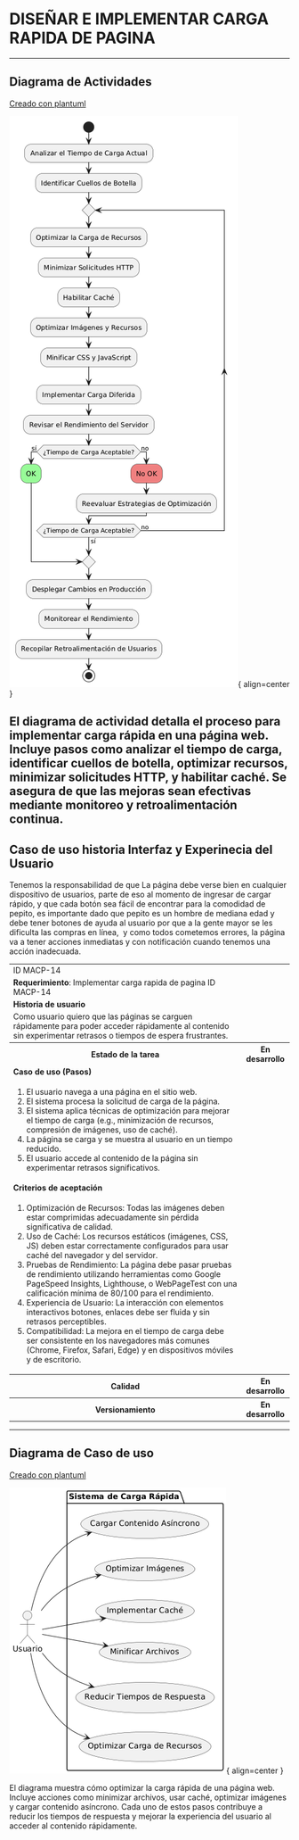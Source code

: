 # DISEÑAR E IMPLEMENTAR CARGA RAPIDA DE PAGINA

------

## Diagrama de Actividades
[Creado con plantuml](https://plantuml.com/es/)

![Image title](./assets/images/macp-14.png){ align=center }

El diagrama de actividad detalla el proceso para implementar carga rápida en una página web. Incluye pasos como analizar el tiempo de carga, identificar cuellos de botella, optimizar recursos, minimizar solicitudes HTTP, y habilitar caché. Se asegura de que las mejoras sean efectivas mediante monitoreo y retroalimentación continua.
---
###

## Caso de uso historia Interfaz y Experinecia del Usuario
Tenemos la responsabilidad de que La página debe verse bien en cualquier dispositivo de usuarios, parte de eso al momento de ingresar de cargar rápido, y que cada botón sea fácil de encontrar para la comodidad de pepito, es importante dado que pepito es un hombre de mediana edad y debe tener botones de ayuda al usuario por que a la gente mayor se les dificulta las compras en línea,  y como todos cometemos errores, la página va a tener acciones inmediatas y con notificación cuando tenemos una acción inadecuada.

<table id="customers">
  <tr class="idtext principal">
    <td>ID MACP-14</td>
  </tr>
  <tr class="single text">
    <td><strong>Requerimiento</strong>: Implementar carga rapida de pagina ID MACP-14</td>
  </tr>
  <tr class="single gray">
    <td><strong>Historia de usuario</strong></td>
  </tr>
  <tr class="single text">
    <td>Como usuario quiero que las páginas se carguen rápidamente para poder acceder rápidamente al contenido sin experimentar retrasos o tiempos de espera frustrantes.</td>
  </tr>
  <tr class="duo">
    <th class="gray"><strong>Estado de la tarea</strong></th>
    <th>En desarrollo</th>
  </tr>
  <tr class="single gray">
    <td><strong>Caso de uso (Pasos)</strong></td>
  </tr>
  <tr class="single text">
    <td>
        <ol>
            <li>El usuario navega a una página en el sitio web.</li>
           <li>El sistema procesa la solicitud de carga de la página.</li>
          <li>El sistema aplica técnicas de optimización para mejorar el tiempo de carga (e.g., minimización de recursos, compresión de imágenes, uso de caché).</li>
          <li>La página se carga y se muestra al usuario en un tiempo reducido.</li>
          <li>El usuario accede al contenido de la página sin experimentar retrasos significativos.</li>
        </ol>
    </td>
  </tr>
  <tr class="single gray">
    <td><strong>Criterios de aceptación</strong></td>
  </tr>
  <tr class="single text">
    <td>
        <ol>
                  <li>Optimización de Recursos: Todas las imágenes deben estar comprimidas adecuadamente sin pérdida significativa de calidad.</li>
                  <li>Uso de Caché: Los recursos estáticos (imágenes, CSS, JS) deben estar correctamente configurados para usar caché del navegador y del servidor.</li>
                  <li>Pruebas de Rendimiento: La página debe pasar pruebas de rendimiento utilizando herramientas como Google PageSpeed Insights, Lighthouse, o WebPageTest con una calificación mínima de 80/100 para el rendimiento.</li>
                  <li>Experiencia de Usuario: La interacción con elementos interactivos botones, enlaces debe ser fluida y sin retrasos perceptibles.</li>
                  <li>Compatibilidad: La mejora en el tiempo de carga debe ser consistente en los navegadores más comunes (Chrome, Firefox, Safari, Edge) y en dispositivos móviles y de escritorio.</li>

 <tr class="duo">
    <th class="gray"><strong>Calidad</strong></th>
    <th>En desarrollo</th>
  </tr>
  <tr class="duo">
    <th class="gray"><strong>Versionamiento</strong></th>
    <th>En desarrollo</th>
  </tr>
</table>



---
## Diagrama de Caso de uso
[Creado con plantuml](https://plantuml.com/es/)

![Image title](./assets/images/DIAGRAMAS%20DE%20CASO%20DE%20USO/CASO14.png){ align=center }

El diagrama muestra cómo optimizar la carga rápida de una página web. Incluye acciones como minimizar archivos, usar caché, optimizar imágenes y cargar contenido asíncrono. Cada uno de estos pasos contribuye a reducir los tiempos de respuesta y mejorar la experiencia del usuario al acceder al contenido rápidamente.
